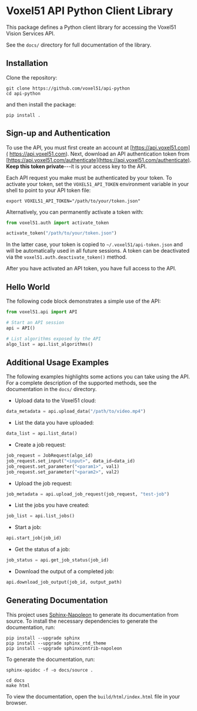 # Voxel51 API Python Client Library

This package defines a Python client library for accessing the Voxel51 Vision
Services API.

See the `docs/` directory for full documentation of the library.


## Installation

Clone the repository:
```shell
git clone https://github.com/voxel51/api-python
cd api-python
```

and then install the package:
```shell
pip install .
```

## Sign-up and Authentication

To use the API, you must first create an account at [https://api.voxel51.com](
https://api.voxel51.com). Next, download an API authentication token from
[https://api.voxel51.com/authenticate](https://api.voxel51.com/authenticate).
**Keep this token private**---it is your access key to the API.

Each API request you make must be authenticated by your token. To activate your
token, set the `VOXEL51_API_TOKEN` environment variable in your shell to point
to your API token file:

```shell
export VOXEL51_API_TOKEN="/path/to/your/token.json"
```

Alternatively, you can permanently activate a token with:

```python
from voxel51.auth import activate_token

activate_token("/path/to/your/token.json")
```

In the latter case, your token is copied to `~/.voxel51/api-token.json`
and will be automatically used in all future sessions. A token can be
deactivated via the `voxel51.auth.deactivate_token()` method.

After you have activated an API token, you have full access to the API.


## Hello World

The following code block demonstrates a simple use of the API:

```python
from voxel51.api import API

# Start an API session
api = API()

# List algorithms exposed by the API
algo_list = api.list_algorithms()
```


## Additional Usage Examples

The following examples highlights some actions you can take using the API.
For a complete description of the supported methods, see the documentation
in the `docs/` directory.

* Upload data to the Voxel51 cloud:
```python
data_metadata = api.upload_data("/path/to/video.mp4")
```

* List the data you have uploaded:
```python
data_list = api.list_data()
```

* Create a job request:
```python
job_request = JobRequest(algo_id)
job_request.set_input("<input>", data_id=data_id)
job_request.set_parameter("<param1>", val1)
job_request.set_parameter("<param2>", val2)
```

* Upload the job request:
```python
job_metadata = api.upload_job_request(job_request, "test-job")
```

* List the jobs you have created:
```python
job_list = api.list_jobs()
```

* Start a job:
```python
api.start_job(job_id)
```

* Get the status of a job:
```python
job_status = api.get_job_status(job_id)
```

* Download the output of a completed job:
```python
api.download_job_output(job_id, output_path)
```


## Generating Documentation

This project uses
[Sphinx-Napoleon](https://pypi.python.org/pypi/sphinxcontrib-napoleon)
to generate its documentation from source. To install the necessary
dependencies to generate the documentation, run:

```shell
pip install --upgrade sphinx
pip install --upgrade sphinx_rtd_theme
pip install --upgrade sphinxcontrib-napoleon
```

To generate the documentation, run:

```shell
sphinx-apidoc -f -o docs/source .

cd docs
make html
```

To view the documentation, open the `build/html/index.html` file in
your browser.
